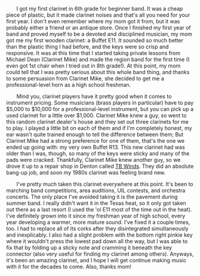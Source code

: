 &nbsp;&nbsp;&nbsp;&nbsp;&nbsp;&nbsp; I got my first clarinet in 6th grade for beginner band. It was a cheap piece of plastic, but it made clarinet noises and that's all you need for your first year. I don't even remember where my mom got it from, but it was probably either a friend or an antique store. Once I finished my first year of band and proved myself to be a devoted and disciplined musician, my mom got me my first wooden clarinet: a Buffet E11. It sounded so much better than the plastic thing I had before, and the keys were so crisp and responsive. It was at this time that I started taking private lessons from Michael Dean (Clarinet Mike) and made the region band for the first time (I even got 1st chair when I tried out in 8th grade!). At this point, my mom could tell that I was pretty serious about this whole band thing, and thanks to some persuasion from Clarinet Mike, she decided to get me a professional-level horn as a high school freshman. 

&nbsp;&nbsp;&nbsp;&nbsp;&nbsp;&nbsp; Mind you, clarinet players have it pretty good when it comes to instrument pricing. Some musicians (brass players in particular) have to pay $5,000 to $10,000 for a professional-level instrument, but you can pick up a used clarinet for a little over $1,000. Clarinet Mike knew a guy, so went to this random clarinet dealer's house and they set out three clarinets for me to play. I played a little bit on each of them and if I'm completely honest, my ear wasn't quite trained enough to tell the difference between them; But Clarinet Mike had a strong preference for one of them, that's the one we ended up going with: my very own Buffet R13. This new clarinet had was older than I was, though, so many of the keys were sticky and many of the pads were cracked. Thankfully, Clarinet Mike knew another guy, so we drove it up to a repair shop in Denton called [TB Winds](https://tbwinds.com/). They did an absolute bang-up job, and soon my 1980s clarinet was feeling brand new. 

&nbsp;&nbsp;&nbsp;&nbsp;&nbsp;&nbsp; I've pretty much taken this clarinet everywhere at this point. It's been to marching band competitions, area auditions, UIL contests, and orchestra concerts. The only place I've avoided taking it is the pavement during summer band. I really didn't want it in the Texas heat, so it only got taken out there as a last resort (I used the 'ol E11 most of the time out in the heat). I've definitely grown into it since my freshman year of high school, every year developing a warmer, more mature sound. I've fixed it a couple times, too. I had to replace all of its corks after they disintegrated simultaneously and inexplicably. I also had a slight problem with the bottom right pinkie key where it wouldn't press the lowest pad down all the way, but I was able to fix that by folding up a sticky note and cramming it beneath the key connector (also very useful for finding my clarinet among others). Anyways, it's been an amazing clarinet, and I hope I will get continue making music with it for the decades to come. Also, thanks mom!